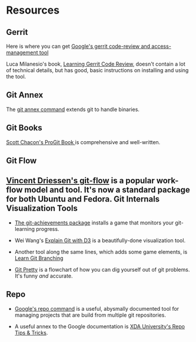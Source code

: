 Resources
=========

Gerrit
----

Here is where you can get [Google's gerrit code-review and access-management tool](https://code.google.com/p/gerrit/)

Luca Milanesio's book, [Learning Gerrit Code Review](www.amazon.com/Learning-Gerrit-Code-Review-Milanesio/dp/1783289473), doesn't contain a lot of technical details, but has good, basic instructions on installing and using the tool.

Git Annex
-------

The [git annex command](https://git-annex.branchable.com) extends git to handle binaries.

Git Books
-----

[ Scott Chacon's ProGit Book ](http://git-scm.com/book) is comprehensive and well-written.


Git Flow
-------

[Vincent Driessen's git-flow](http://nvie.com/posts/a-successful-git-branching-model) is a popular work-flow model and tool. It's now a standard package for both Ubuntu and Fedora.
Git Internals Visualization Tools
----------

- [The git-achievements package](https://github.com/icefox/git-achievements) installs a game that monitors your git-learning progress.

- Wei Wang's [Explain Git with D3](http://www.wei-wang.com/ExplainGitWithD3/)
is a beautifully-done visualization tool.

- Another tool along the same lines, which adds some game elements, is [Learn Git Branching](http://pcottle.github.io/learnGitBranching/)

- [Git Pretty](http://justinhileman.info/article/git-pretty/) is a flowchart of how you can dig yourself out of git problems. It's funny *and* accurate.

Repo
------

- [Google's repo command](https://code.google.com/p/git-repo/) is a useful, abysmally documented tool for managing projects that are build from multiple git repositories.

- A useful annex to the Google documentation is [XDA University's Repo Tips & Tricks](http://xda-university.com/as-a-developer/repo-tips-tricks).
